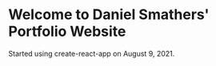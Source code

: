 # Welcome to Daniel Smathers' Portfolio Website

Started using create-react-app on August 9, 2021. 




